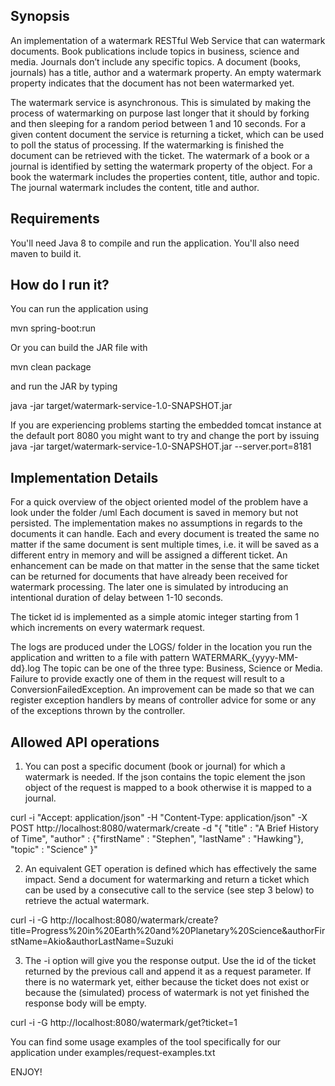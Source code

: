 ## Synopsis
An implementation of a watermark RESTful Web Service that can watermark documents.
Book publications include topics in business, science and media. Journals
don’t include any specific topics. A document (books, journals) has a title, author and a watermark
property. An empty watermark property indicates that the document has not been watermarked yet.  

The watermark service is asynchronous. This is simulated by making the process of watermarking on purpose last longer that it should
by forking and then sleeping for a random period between 1 and 10 seconds. For a given content document the service is
returning a ticket, which can be used to poll the status of processing. If the watermarking is finished the
document can be retrieved with the ticket. The watermark of a book or a journal is identified by
setting the watermark property of the object. For a book the watermark includes the properties
content, title, author and topic. The journal watermark includes the content, title and author.

## Requirements

You'll need Java 8 to compile and run the application. You'll also need maven to build it.

## How do I run it?

You can run the application using

mvn spring-boot:run

Or you can build the JAR file with

mvn clean package

and run the JAR by typing

java -jar target/watermark-service-1.0-SNAPSHOT.jar 

If you are experiencing problems starting the embedded tomcat instance at the default port 8080 you might want to try and change the port by issuing
java -jar target/watermark-service-1.0-SNAPSHOT.jar --server.port=8181

## Implementation Details

For a quick overview of the object oriented model of the problem have a look under the folder /uml
Each document is saved in memory but not persisted. The implementation makes no assumptions in regards to 
the documents it can handle. Each and every document is treated the same no matter if the same document is 
sent multiple times, i.e. it will be saved as a different entry in memory and will be assigned a different ticket.
An enhancement can be made on that matter in the sense that the same ticket can be returned for documents 
that have already been received for watermark processing. The later one is simulated by introducing an intentional duration 
of delay between 1-10 seconds. 

The ticket id is implemented as a simple atomic integer starting from 1 which increments on every watermark request.

The logs are produced under the LOGS/ folder in the location you run the application
and written to a file with pattern WATERMARK_{yyyy-MM-dd}.log
The topic can be one of the three type: Business, Science or Media. Failure to provide exactly one of them in the request 
will result to a ConversionFailedException.
An improvement can be made so that we can register exception handlers by means of controller advice
for some or any of the exceptions thrown by the controller.

## Allowed API operations

  1. You can post a specific document (book or journal) for which a watermark is needed. If the json contains the topic element the json object
  of the request is mapped to a book otherwise it is mapped to a journal.
  
  curl -i "Accept: application/json" -H "Content-Type: application/json" -X POST http://localhost:8080/watermark/create -d "{ \"title\" : \"A Brief History of Time\", \"author\" : {\"firstName\" : \"Stephen\", \"lastName\" : \"Hawking\"}, \"topic\" : \"Science\" }"

  2. An equivalent GET operation is defined which has effectively the same impact.
  Send a document for watermarking and return a ticket which can be used by a consecutive 
  call to the service (see step 3 below) to retrieve the actual watermark.
  
  curl -i -G  http://localhost:8080/watermark/create\?title\=Progress\%20in\%20Earth\%20and\%20Planetary\%20Science\&authorFirstName\=Akio\&authorLastName\=Suzuki
  
  3. The -i option will give you the response output. Use the id of the ticket returned by the previous call and append it as a request parameter.
  If there is no watermark yet, either because the ticket does not exist or because the (simulated) process of watermark is not yet finished
  the response body will be empty.
  
  curl -i -G  http://localhost:8080/watermark/get\?ticket\=1

    
  
You can find some usage examples of the tool specifically for our application under examples/request-examples.txt

ENJOY!
